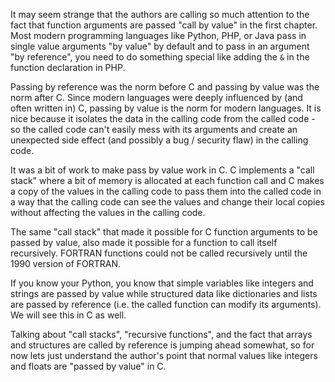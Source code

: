 It may seem strange that the authors are calling so much attention to the fact
that function arguments are passed "call by value" in the first chapter.  Most modern programming
languages like Python, PHP, or Java pass in single value arguments "by value" by default
and to pass in an argument "by reference", you need to do something special
like adding the `&` in the function declaration in PHP.

Passing by reference was the norm before C and passing by value was the norm after C.
Since modern languages were deeply influenced by (and often written in) C, passing by value is the norm
for modern languages.  It is nice because it isolates the data in the calling code
from the called code - so the called code can't easily mess with its arguments and create
an unexpected side effect (and possibly a bug / security flaw) in the calling code.

It was a bit of work to make pass by value work in C. C implements a "call stack" where
a bit of memory is allocated at each function call and C makes a copy of the values in the calling
code to pass them into the called code in a way that the calling code can see the values
and change their local copies without affecting the values in the calling code.  

The same "call stack" that made it possible for C function arguments to be passed by value,
also made it possible for a function to call itself recursively.  FORTRAN functions could not
be called recursively until the 1990 version of FORTRAN.

If you know your Python, you know that simple variables like integers and strings are
passed by value while structured data like dictionaries and lists are passed by
reference (i.e. the called function can modify its arguments).  We will see this
in C as well.

Talking about "call stacks", "recursive functions", and the fact that arrays and structures 
are called by reference is jumping ahead somewhat, so for now lets just understand the author's
point that normal values like integers and floats are "passed by value" in C.

